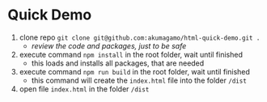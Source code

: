 # Quick Demo

1) clone repo `git clone git@github.com:akumagamo/html-quick-demo.git .`
    * _review the code and packages, just to be safe_
1) execute command `npm install` in the root folder, wait until finished
   * this loads and installs all packages, that are needed
3) execute command `npm run build` in the root folder, wait until finished
   * this command will create the `index.html` file into the folder `/dist`
4) open file `index.html` in the folder `/dist`

